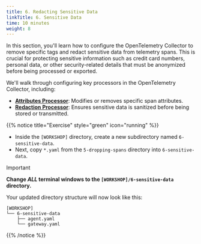 ```yaml
---
title: 6. Redacting Sensitive Data
linkTitle: 6. Sensitive Data
time: 10 minutes
weight: 8
---
```


In this section, you'll learn how to configure the OpenTelemetry Collector to remove specific tags and redact sensitive data from telemetry spans. This is crucial for protecting sensitive information such as credit card numbers, personal data, or other security-related details that must be anonymized before being processed or exported.

We'll walk through configuring key processors in the OpenTelemetry Collector, including:

- **[Attributes Processor](https://github.com/open-telemetry/opentelemetry-collector-contrib/blob/main/processor/attributesprocessor/README.md)**: Modifies or removes specific span attributes.
- [**Redaction Processor**](https://github.com/open-telemetry/opentelemetry-collector-contrib/blob/main/processor/redactionprocessor/README.md): Ensures sensitive data is sanitized before being stored or transmitted.

{{% notice title="Exercise" style="green" icon="running" %}}

- Inside the `[WORKSHOP]` directory, create a new subdirectory named `6-sensitive-data`.
- Next, copy `*.yaml` from the `5-dropping-spans` directory into `6-sensitive-data`.

> [!IMPORTANT]
> **Change _ALL_ terminal windows to the `[WORKSHOP]/6-sensitive-data` directory.**

Your updated directory structure will now look like this:

```text { title="Updated Directory Structure" }
[WORKSHOP]
└── 6-sensitive-data
    ├── agent.yaml
    └── gateway.yaml
```

{{% /notice %}}
